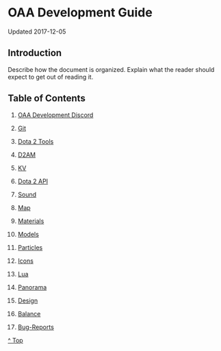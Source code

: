 <head>

</head>

# OAA Development Guide

Updated 2017-12-05

## Introduction

Describe how the document is organized. Explain what the reader should expect to get out of reading it.

## Table of Contents

1. [OAA Development Discord][1]

2. [Git][2]

3. [Dota 2 Tools][3]

4. [D2AM][4]

5. [KV][5]

6. [Dota 2 API][6]

7. [Sound][7]

8. [Map][8]

9. [Materials][9]

10. [Models][10]

11. [Particles][11]

12. [Icons][12]

13. [Lua][13]

14. [Panorama][14]

15. [Design][14]

16. [Balance][14]

17. [Bug-Reports][14]

[^ Top][99]

[1]: discord/README.md
[2]: git/README.md
[3]: dota2tools/README.md
[4]: d2am/README.md
[5]: kv/README.md
[6]: api/README.md
[7]: sound/README.md
[8]: map/README.md
[9]: materials/README.md
[10]: models/README.md
[11]: particles/README.md
[12]: icons/README.md
[13]: lua/README.md
[14]: panorama/README.md
[15]: design/README.md
[16]: balance/README.md
[17]: bug-reports/README.md
[99]: README.md
